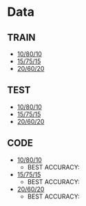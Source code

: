 # Data
## TRAIN
- [10/80/10](https://github.com/chenjanice/CTBC-PROJECT/blob/master/%E7%B6%93%E6%BF%9F%E9%A0%90%E6%B8%AC%E6%A8%A1%E5%9E%8B/0607/108010_train.csv)
- [15/75/15](https://github.com/chenjanice/CTBC-PROJECT/blob/master/%E7%B6%93%E6%BF%9F%E9%A0%90%E6%B8%AC%E6%A8%A1%E5%9E%8B/0607/157515_train.csv)
- [20/60/20](https://github.com/chenjanice/CTBC-PROJECT/blob/master/%E7%B6%93%E6%BF%9F%E9%A0%90%E6%B8%AC%E6%A8%A1%E5%9E%8B/0607/206020_train.csv)

## TEST
- [10/80/10](https://github.com/chenjanice/CTBC-PROJECT/blob/master/%E7%B6%93%E6%BF%9F%E9%A0%90%E6%B8%AC%E6%A8%A1%E5%9E%8B/0607/108010_test.csv)
- [15/75/15](https://github.com/chenjanice/CTBC-PROJECT/blob/master/%E7%B6%93%E6%BF%9F%E9%A0%90%E6%B8%AC%E6%A8%A1%E5%9E%8B/0607/157515_test.csv)
- [20/60/20](https://github.com/chenjanice/CTBC-PROJECT/blob/master/%E7%B6%93%E6%BF%9F%E9%A0%90%E6%B8%AC%E6%A8%A1%E5%9E%8B/0607/206020_test.csv)

## CODE

- [10/80/10](https://github.com/chenjanice/CTBC-PROJECT/blob/master/%E7%B6%93%E6%BF%9F%E9%A0%90%E6%B8%AC%E6%A8%A1%E5%9E%8B/0607/0607_%E7%B6%93%E6%BF%9F%E9%A0%90%E6%B8%AC%E6%A8%A1%E5%9E%8B_181.ipynb)
   - BEST ACCURACY:
- [15/75/15](https://github.com/chenjanice/CTBC-PROJECT/blob/master/%E7%B6%93%E6%BF%9F%E9%A0%90%E6%B8%AC%E6%A8%A1%E5%9E%8B/0607/0607_%E7%B6%93%E6%BF%9F%E9%A0%90%E6%B8%AC%E6%A8%A1%E5%9E%8B_157515.ipynb)
   - BEST ACCURACY:
- [20/60/20](https://github.com/chenjanice/CTBC-PROJECT/blob/master/%E7%B6%93%E6%BF%9F%E9%A0%90%E6%B8%AC%E6%A8%A1%E5%9E%8B/0607/0607_%E7%B6%93%E6%BF%9F%E9%A0%90%E6%B8%AC%E6%A8%A1%E5%9E%8B_262.ipynb)
   - BEST ACCURACY:
